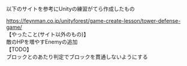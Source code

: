 以下のサイトを参考にUnityの練習がてら作成したもの

https://feynman.co.jp/unityforest/game-create-lesson/tower-defense-game/<br>
【やったこと(サイト以外のもの)】  <br>
敵のHPを増やすEnemyの追加<br>
【TODO】<br>
ブロックとのあたり判定でブロックを貫通しないようにする<br>
